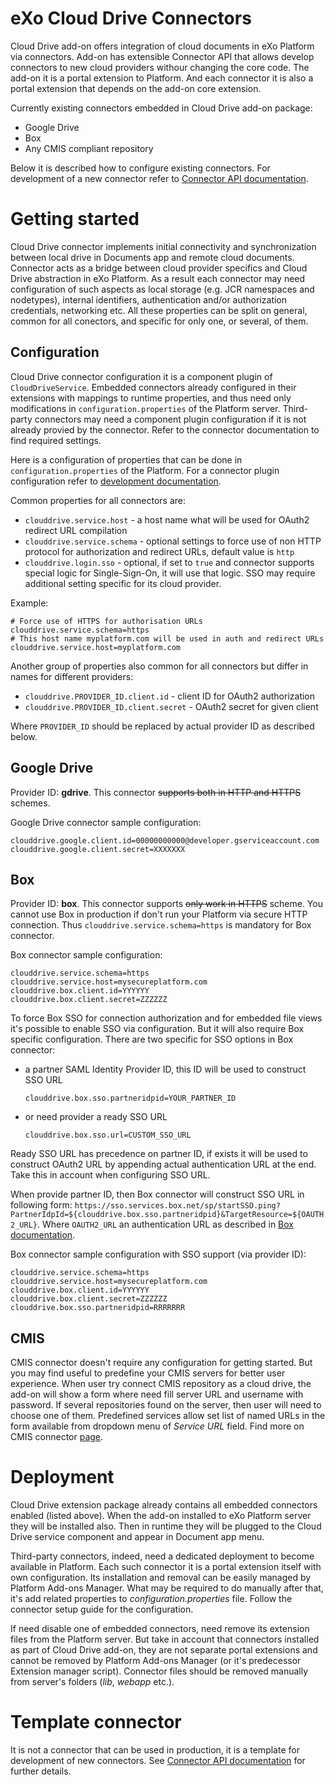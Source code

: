 eXo Cloud Drive Connectors
==========================

Cloud Drive add-on offers integration of cloud documents in eXo Platform via connectors. Add-on has extensible Connector API that allows develop connectors to new cloud providers withour changing the core code.
The add-on it is a portal extension to Platform. And each connector it is also a portal extension that depends on the add-on core extension.

Currently existing connectors embedded in Cloud Drive add-on package:
* Google Drive
* Box
* Any CMIS compliant repository

Below it is described how to configure existing connectors. For development of a new connector refer to [Connector API documentation](https://github.com/exo-addons/cloud-drive-extension/blob/master/documentation/CONNECTOR_API.md).

Getting started
===============

Cloud Drive connector implements initial connectivity and synchronization between local drive in Documents app and remote cloud documents. Connector acts as a bridge between cloud provider specifics and Cloud Drive abstraction in eXo Platform. As a result each connector may need configuration of such aspects as local storage (e.g. JCR namespaces and nodetypes), internal identifiers, authentication and/or authorization credentials, networking etc. All these properties can be split on general, common for all conectors, and specific for only one, or several, of them.

Configuration
-------------

Cloud Drive connector configuration it is a component plugin of `CloudDriveService`. Embedded connectors already configured in their extensions with mappings to runtime properties, and thus need only modifications in `configuration.properties` of the Platform server. Third-party connectors may need a component plugin configuration if it is not already provied by the connector. Refer to the connector documentation to find required settings.

Here is a configuration of properties that can be done in `configuration.properties` of the Platform. For a connector plugin configuration refer to [development documentation](https://github.com/exo-addons/cloud-drive-extension/blob/master/documentation/CONNECTOR_API.md).

Common properties for all connectors are:
* `clouddrive.service.host` - a host name what will be used for OAuth2 redirect URL compilation
* `clouddrive.service.schema` - optional settings to force use of non HTTP protocol for authorization and redirect URLs, default value is `http`
* `clouddrive.login.sso` - optional, if set to `true` and connector supports special logic for Single-Sign-On, it will use that logic. SSO may require additional setting specific for its cloud provider.

Example: 

    # Force use of HTTPS for authorisation URLs
    clouddrive.service.schema=https
    # This host name myplatform.com will be used in auth and redirect URLs
    clouddrive.service.host=myplatform.com

Another group of properties also common for all connectors but differ in names for different providers:
* `clouddrive.PROVIDER_ID.client.id` - client ID for OAuth2 authorization
* `clouddrive.PROVIDER_ID.client.secret` - OAuth2 secret for given client 

Where `PROVIDER_ID` should be replaced by actual provider ID as described below.

Google Drive
------------

Provider ID: **gdrive**.
This connector ~~supports both in HTTP and HTTPS~~ schemes. 

Google Drive connector sample configuration:

    clouddrive.google.client.id=00000000000@developer.gserviceaccount.com
    clouddrive.google.client.secret=XXXXXXX

Box
---

Provider ID: **box**.
This connector supports ~~only work in HTTPS~~ scheme. You cannot use Box in production if don't run your Platform via secure HTTP connection. Thus `clouddrive.service.schema=https` is mandatory for Box connector.  

Box connector sample configuration:

    clouddrive.service.schema=https
    clouddrive.service.host=mysecureplatform.com
    clouddrive.box.client.id=YYYYYY
    clouddrive.box.client.secret=ZZZZZZ

To force Box SSO for connection authorization and for embedded file views it's possible to enable SSO via configuration. But it will also require Box specific configuration. There are two specific for SSO options in Box connector:

* a partner SAML Identity Provider ID, this ID will be used to construct SSO URL

    `clouddrive.box.sso.partneridpid=YOUR_PARTNER_ID`

* or need provider a ready SSO URL

    `clouddrive.box.sso.url=CUSTOM_SSO_URL`

Ready SSO URL has precedence on partner ID, if exists it will be used to construct OAuth2 URL by appending actual authentication URL at the end. Take this in account when configuring SSO URL.

When provide partner ID, then Box connector will construct SSO URL in following form:
`https://sso.services.box.net/sp/startSSO.ping?PartnerIdpId=${clouddrive.box.sso.partneridpid}&TargetResource=${OAUTH2_URL}`. Where `OAUTH2_URL` an authentication URL as described in [Box documentation](https://developers.box.com/oauth/).

Box connector sample configuration with SSO support (via provider ID):

    clouddrive.service.schema=https
    clouddrive.service.host=mysecureplatform.com
    clouddrive.box.client.id=YYYYYY
    clouddrive.box.client.secret=ZZZZZZ
    clouddrive.box.sso.partneridpid=RRRRRRR

CMIS
----

CMIS connector doesn't require any configuration for getting started. But you may find useful to predefine your CMIS servers for better user experience. When user try connect CMIS repository as a cloud drive, the add-on will show a form where need fill server URL and username with password. If several repositories found on the server, then user will need to choose one of them. Predefined services allow set list of named URLs in the form available from dropdown menu of _Service URL_ field. Find more on CMIS connector [page](https://raw.github.com/exo-addons/cloud-drive-extension/master/connectors/cmis/README.md). 


Deployment
==========

Cloud Drive extension package already contains all embedded connectors enabled (listed above). When the add-on installed to eXo Platform server they will be installed also. Then in runtime they will be plugged to the Cloud Drive service component and appear in Document app menu. 

Third-party connectors, indeed, need a dedicated deployment to become available in Platform. Each such connector it is a portal extension itself with own configuration. Its installation and removal can be easily managed by Platform Add-ons Manager. What may be required to do manually after that, it's add related properties to _configuration.properties_ file. Follow the connector setup guide for the configuration. 

If need disable one of embedded connectors, need remove its extension files from the Platform server. But take in account that connectors installed as part of Cloud Drive add-on, they are not separate portal extensions and cannot be removed by Platform Add-ons Manager (or it's predecessor Extension manager script). Connector files should be removed manually from server's folders (_lib_, _webapp_ etc.).

Template connector
==================

It is not a connector that can be used in production, it is a template for development of new connectors. See [Connector API documentation](https://github.com/exo-addons/cloud-drive-extension/blob/master/documentation/CONNECTOR_API.md) for further details.











